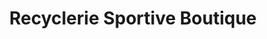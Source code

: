 ---
title: "Recyclerie Sportive Boutique"
url: /roubaix/recyclerie-sportive-boutique/
shop: Fahrrad
---